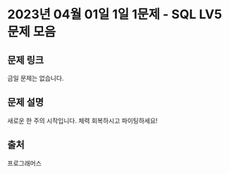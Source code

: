 # 2023년 04월 01일 1일 1문제 - SQL LV5 문제 모음

## 문제 링크

금일 문제는 없습니다.

## 문제 설명

새로운 한 주의 시작입니다.
체력 회복하시고 파이팅하세요!

## 출처

프로그래머스
